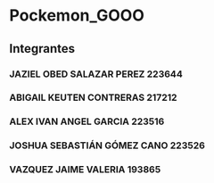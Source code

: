 # Pockemon_GOOO

## Integrantes 
### JAZIEL OBED SALAZAR PEREZ 223644
### ABIGAIL KEUTEN CONTRERAS 217212
### ALEX IVAN ANGEL GARCIA 223516
### JOSHUA SEBASTIÁN GÓMEZ CANO 223526
### VAZQUEZ JAIME VALERIA 193865


